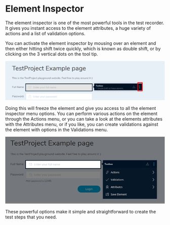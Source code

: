 # Element Inspector

The element inspector is one of the most powerful tools in the test recorder. It gives you instant access to the element attributes, a huge variety of actions and a list of validation options. 

You can activate the element inspector by mousing over an element and then either hitting shift twice quickly, which is known as double shift, or by clicking on the 3 vertical dots on the tool tip.

![Freeze Element](../../.gitbook/assets/image%20%2818%29.png)

Doing this will freeze the element and give you access to all the element inspector menu options.  You can   perform various actions on the element through the Actions menu, or you can take a look at the elements attributes with the Attributes menu, or if you like, you can create validations against the element with options in the Validations menu.

![Inspector Options](../../.gitbook/assets/image%20%2864%29.png)

These powerful options make it simple and straightforward to create the test steps that you need.

